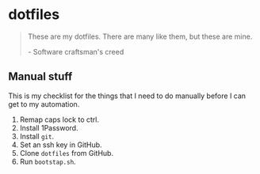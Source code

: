 # dotfiles

>These are my dotfiles. There are many like them, but these are mine.
>
>\- Software craftsman's creed

## Manual stuff

This is my checklist for the things that I need to do manually
before I can get to my automation.

1. Remap caps lock to ctrl.
2. Install 1Password.
3. Install `git`.
4. Set an ssh key in GitHub.
5. Clone `dotfiles` from GitHub.
6. Run `bootstap.sh`.
